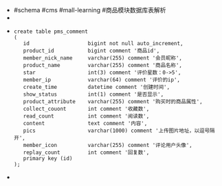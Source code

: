 - #schema #cms #mall-learning #商品模块数据库表解析
-
- ```
  create table pms_comment
  (
     id                   bigint not null auto_increment,
     product_id           bigint comment '商品id',
     member_nick_name     varchar(255) comment '会员昵称',
     product_name         varchar(255) comment '商品名称',
     star                 int(3) comment '评价星数：0->5',
     member_ip            varchar(64) comment '评价的ip',
     create_time          datetime comment '创建时间',
     show_status          int(1) comment '是否显示',
     product_attribute    varchar(255) comment '购买时的商品属性',
     collect_couont       int comment '收藏数',
     read_count           int comment '阅读数',
     content              text comment '内容',
     pics                 varchar(1000) comment '上传图片地址，以逗号隔开',
     member_icon          varchar(255) comment '评论用户头像',
     replay_count         int comment '回复数',
     primary key (id)
  );
  
  ```
-
